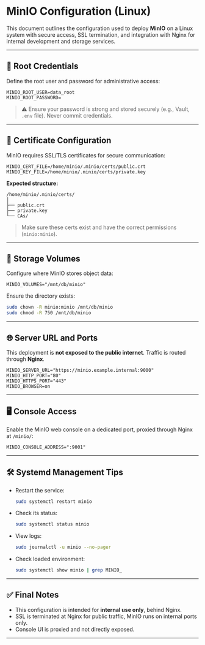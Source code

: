 # MinIO Configuration (Linux)

This document outlines the configuration used to deploy **MinIO** on a Linux system with secure access, SSL termination,
and integration with Nginx for internal development and storage services.

---

## 🔐 Root Credentials

Define the root user and password for administrative access:

```env
MINIO_ROOT_USER=data_root
MINIO_ROOT_PASSWORD=
```

> ⚠️ Ensure your password is strong and stored securely (e.g., Vault, `.env` file). Never commit credentials.

---

## 📜 Certificate Configuration

MinIO requires SSL/TLS certificates for secure communication:

```env
MINIO_CERT_FILE=/home/minio/.minio/certs/public.crt
MINIO_KEY_FILE=/home/minio/.minio/certs/private.key
```

**Expected structure:**

```
/home/minio/.minio/certs/
│
├── public.crt
├── private.key
└── CAs/
```

> Make sure these certs exist and have the correct permissions (`minio:minio`).

---

## 💾 Storage Volumes

Configure where MinIO stores object data:

```env
MINIO_VOLUMES="/mnt/db/minio"
```

Ensure the directory exists:

```bash
sudo chown -R minio:minio /mnt/db/minio
sudo chmod -R 750 /mnt/db/minio
```

---

## 🌐 Server URL and Ports

This deployment is **not exposed to the public internet**. Traffic is routed through **Nginx**.

```env
MINIO_SERVER_URL="https://minio.example.internal:9000"
MINIO_HTTP_PORT="80"
MINIO_HTTPS_PORT="443"
MINIO_BROWSER=on
```

---

## 🖥️ Console Access

Enable the MinIO web console on a dedicated port, proxied through Nginx at `/minio/`:

```env
MINIO_CONSOLE_ADDRESS=":9001"
```

---

## 🛠 Systemd Management Tips

- Restart the service:
  ```bash
  sudo systemctl restart minio
  ```

- Check its status:
  ```bash
  sudo systemctl status minio
  ```

- View logs:
  ```bash
  sudo journalctl -u minio --no-pager
  ```

- Check loaded environment:
  ```bash
  sudo systemctl show minio | grep MINIO_
  ```

---

## ✅ Final Notes

- This configuration is intended for **internal use only**, behind Nginx.
- SSL is terminated at Nginx for public traffic, MinIO runs on internal ports only.
- Console UI is proxied and not directly exposed.

---
